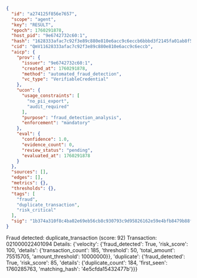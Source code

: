```json
{
  "id": "a274125f856e7657",
  "scope": "agent",
  "key": "RESULT",
  "epoch": 1760291878,
  "host_pid": "9e6742732c60:1",
  "hash": "1628333afac7c92f3e89c880e810e6acc9c6eccb6bbbd3f2145fa01ab8f5bb74",
  "cid": "QmV11628333afac7c92f3e89c880e810e6acc9c6eccb",
  "aicp": {
    "prov": {
      "issuer": "9e6742732c60:1",
      "created_at": 1760291878,
      "method": "automated_fraud_detection",
      "vc_type": "VerifiableCredential"
    },
    "ucon": {
      "usage_constraints": [
        "no_pii_export",
        "audit_required"
      ],
      "purpose": "fraud_detection_analysis",
      "enforcement": "mandatory"
    },
    "eval": {
      "confidence": 1.0,
      "evidence_count": 0,
      "review_status": "pending",
      "evaluated_at": 1760291878
    }
  },
  "sources": [],
  "edges": [],
  "metrics": {},
  "thresholds": {},
  "tags": [
    "fraud",
    "duplicate_transaction",
    "risk_critical"
  ],
  "sig": "1b374a310f8c4ba02e69eb56cb8c930793c9d95826162e59e4bfb8479b88fb6c"
}
```

Fraud detected: duplicate_transaction (score: 92)
Transaction: 021000022401094
Details: {'velocity': {'fraud_detected': True, 'risk_score': 100, 'details': {'transaction_count': 185, 'threshold': 50, 'total_amount': 75515705, 'amount_threshold': 10000000}}, 'duplicate': {'fraud_detected': True, 'risk_score': 85, 'details': {'duplicate_count': 184, 'first_seen': 1760285763, 'matching_hash': '4e5cfda15432477b'}}}